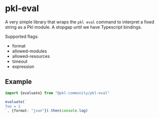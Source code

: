 # pkl-eval

A very simple library that wraps the `pkl eval` command to interpret a fixed string as a Pkl module.
A stopgap until we have Typescript bindings.

Supported flags:
- format
- allowed-modules
- allowed-resources
- timeout
- expression

## Example
```ts
import {evaluate} from "@pkl-community/pkl-eval"

evaluate(`
foo = 1
`, {format: "json"}).then(console.log)
```
